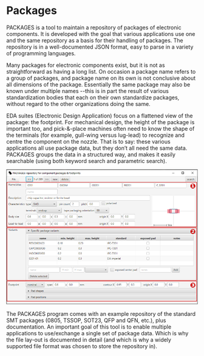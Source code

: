 # Packages
PACKAGES is a tool to maintain a repository of packages of electronic components.
It is developed with the goal that various applications use one and the same
repository as a basis for their handling of packages. The repository is in a
well-documented JSON format, easy to parse in a variety of programming languages.

Many packages for electronic components exist, but it is not as straightforward
as having a long list. On occasion a package name refers to a group of packages,
and package name on its own is not conclusive about all dimensions of the package.
Essentially the same package may also be known under multiple names --this is in
part the result of various standardization bodies that each on their own
standardize packages, without regard to the other organizations doing the same.

EDA suites (Electronic Design Application) focus on a flattened view of the
package: the footprint. For mechanical design, the height of the package is
important too, and pick-&-place machines often need to know the shape of the
terminals (for example, gull-wing versus lug-lead) to recognize and centre the
component on the nozzle. That is to say: these various applications all use
package data, but they don’t all need the same data. PACKAGES groups the data
in a structured way, and makes it easily searchable (using both keyword search
and parametric search).

![main user interface of the application](https://github.com/compuphase/Packages/blob/main/doc/mainview.png)

The PACKAGES program comes with an example repository of the standard SMT packages
(0805, TSSOP, SOT23, QFP and QFN, etc.), plus documentation. An important goal
of this tool is to enable multiple applications to use/exchange a single set of
package data. Which is why the file lay-out is documented in detail (and which is
why a widely supported file format was chosen to store the repository in).
